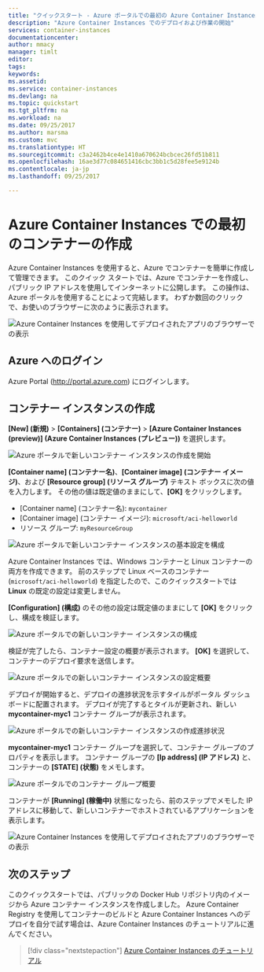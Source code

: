 ```yaml
---
title: "クイックスタート - Azure ポータルでの最初の Azure Container Instances コンテナーの作成"
description: "Azure Container Instances でのデプロイおよび作業の開始"
services: container-instances
documentationcenter: 
author: mmacy
manager: timlt
editor: 
tags: 
keywords: 
ms.assetid: 
ms.service: container-instances
ms.devlang: na
ms.topic: quickstart
ms.tgt_pltfrm: na
ms.workload: na
ms.date: 09/25/2017
ms.author: marsma
ms.custom: mvc
ms.translationtype: HT
ms.sourcegitcommit: c3a2462b4ce4e1410a670624bcbcec26fd51b811
ms.openlocfilehash: 16ae3d77c084651416cbc3bb1c5d28fee5e9124b
ms.contentlocale: ja-jp
ms.lasthandoff: 09/25/2017

---
```


# <a name="create-your-first-container-in-azure-container-instances"></a>Azure Container Instances での最初のコンテナーの作成

Azure Container Instances を使用すると、Azure でコンテナーを簡単に作成して管理できます。 このクイック スタートでは、Azure でコンテナーを作成し、パブリック IP アドレスを使用してインターネットに公開します。 この操作は、Azure ポータルを使用することによって完結します。 わずか数回のクリックで、お使いのブラウザーに次のように表示されます。

![Azure Container Instances を使用してデプロイされたアプリのブラウザーでの表示][aci-app-browser]

## <a name="log-in-to-azure"></a>Azure へのログイン

Azure Portal (http://portal.azure.com) にログインします。

## <a name="create-a-container-instance"></a>コンテナー インスタンスの作成

**[New] (新規)** > **[Containers] (コンテナー)** > **[Azure Container Instances (preview)] (Azure Container Instances (プレビュー))** を選択します。

![Azure ポータルで新しいコンテナー インスタンスの作成を開始][aci-portal-01]

**[Container name] (コンテナー名)**、**[Container image] (コンテナー イメージ)**、および **[Resource group] (リソース グループ)** テキスト ボックスに次の値を入力します。 その他の値は既定値のままにして、**[OK]** をクリックします。

* [Container name] (コンテナー名): `mycontainer`
* [Container image] (コンテナー イメージ): `microsoft/aci-helloworld`
* リソース グループ: `myResourceGroup`

![Azure ポータルで新しいコンテナー インスタンスの基本設定を構成][aci-portal-03]

Azure Container Instances では、Windows コンテナーと Linux コンテナーの両方を作成できます。 前のステップで Linux ベースのコンテナー (`microsoft/aci-helloworld`) を指定したので、このクイックスタートでは **Linux** の既定の設定は変更しません。

**[Configuration] (構成)** のその他の設定は既定値のままにして **[OK]** をクリックし、構成を検証します。

![Azure ポータルでの新しいコンテナー インスタンスの構成][aci-portal-04]

検証が完了したら、コンテナー設定の概要が表示されます。 **[OK]** を選択して、コンテナーのデプロイ要求を送信します。

![Azure ポータルでの新しいコンテナー インスタンスの設定概要][aci-portal-05]

デプロイが開始すると、デプロイの進捗状況を示すタイルがポータル ダッシュボードに配置されます。 デプロイが完了するとタイルが更新され、新しい **mycontainer-myc1** コンテナー グループが表示されます。

![Azure ポータルでの新しいコンテナー インスタンスの作成進捗状況][aci-portal-08]

**mycontainer-myc1** コンテナー グループを選択して、コンテナー グループのプロパティを表示します。 コンテナー グループの **[Ip address] (IP アドレス)** と、コンテナーの **[STATE] (状態)** をメモします。

![Azure ポータルでのコンテナー グループ概要][aci-portal-06]

コンテナーが **[Running] (稼働中)** 状態になったら、前のステップでメモした IP アドレスに移動して、新しいコンテナーでホストされているアプリケーションを表示します。

![Azure Container Instances を使用してデプロイされたアプリのブラウザーでの表示][aci-app-browser]

<!-- IMAGES -->
[aci-portal-01]: ./media/container-instances-quickstart-portal/qs-portal-01.png
[aci-portal-02]: ./media/container-instances-quickstart-portal/qs-portal-02.png
[aci-portal-03]: ./media/container-instances-quickstart-portal/qs-portal-03.png
[aci-portal-04]: ./media/container-instances-quickstart-portal/qs-portal-04.png
[aci-portal-05]: ./media/container-instances-quickstart-portal/qs-portal-05.png
[aci-portal-06]: ./media/container-instances-quickstart-portal/qs-portal-06.png
[aci-app-browser]: ./media/container-instances-quickstart-portal/qs-portal-07.png
[aci-portal-08]: ./media/container-instances-quickstart-portal/qs-portal-08.png

## <a name="next-steps"></a>次のステップ

このクイックスタートでは、パブリックの Docker Hub リポジトリ内のイメージから Azure コンテナー インスタンスを作成しました。 Azure Container Registry を使用してコンテナーのビルドと Azure Container Instances へのデプロイを自分で試す場合は、Azure Container Instances のチュートリアルに進んでください。

> [!div class="nextstepaction"]
> [Azure Container Instances のチュートリアル](./container-instances-tutorial-prepare-app.md)
